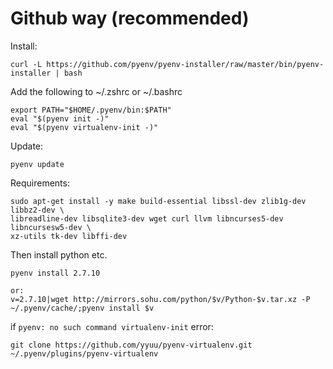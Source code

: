 # Github way (recommended)

Install:  

```
curl -L https://github.com/pyenv/pyenv-installer/raw/master/bin/pyenv-installer | bash
```
 
Add the following to ~/.zshrc or ~/.bashrc

```
export PATH="$HOME/.pyenv/bin:$PATH"
eval "$(pyenv init -)"
eval "$(pyenv virtualenv-init -)"
```

Update: 

```
pyenv update  
```

Requirements:

```
sudo apt-get install -y make build-essential libssl-dev zlib1g-dev libbz2-dev \
libreadline-dev libsqlite3-dev wget curl llvm libncurses5-dev libncursesw5-dev \
xz-utils tk-dev libffi-dev
```
Then install python etc. 

```
pyenv install 2.7.10

or: 
v=2.7.10|wget http://mirrors.sohu.com/python/$v/Python-$v.tar.xz -P ~/.pyenv/cache/;pyenv install $v
```

if `pyenv: no such command virtualenv-init` error:

```
git clone https://github.com/yyuu/pyenv-virtualenv.git ~/.pyenv/plugins/pyenv-virtualenv

```
